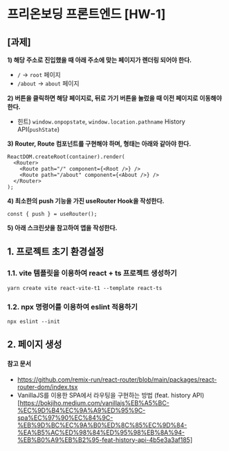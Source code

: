 # 프리온보딩 프론트엔드 [HW-1]
## [과제]
**1) 해당 주소로 진입했을 때 아래 주소에 맞는 페이지가 렌더링 되어야 한다.**

- `/` → `root` 페이지
- `/about` → `about` 페이지

**2) 버튼을 클릭하면 해당 페이지로, 뒤로 가기 버튼을 눌렀을 때 이전 페이지로 이동해야 한다.**

- 힌트) `window.onpopstate`, `window.location.pathname` History API(`pushState`)

**3) Router, Route 컴포넌트를 구현해야 하며, 형태는 아래와 같아야 한다.**

```tsx
ReactDOM.createRoot(container).render(
  <Router>
    <Route path="/" component={<Root />} />
    <Route path="/about" component={<About />} />
  </Router>
);
```

**4) 최소한의 push 기능을 가진 useRouter Hook을 작성한다.**

```tsx
const { push } = useRouter();
```

**5) 아래 스크린샷을 참고하여 앱을 작성한다.**


## 1. 프로젝트 초기 환경설정

### 1.1. vite 템플릿을 이용하여 react + ts 프로젝트 생성하기
```
yarn create vite react-vite-t1 --template react-ts
```

### 1.2. npx 명령어를 이용하여 eslint 적용하기
```
npx eslint --init
```

## 2. 페이지 생성



#### 참고 문서
- https://github.com/remix-run/react-router/blob/main/packages/react-router-dom/index.tsx
- VanillaJS를 이용한 SPA에서 라우팅을 구현하는 방법 (feat. history API)[https://bokjiho.medium.com/vanillajs%EB%A5%BC-%EC%9D%B4%EC%9A%A9%ED%95%9C-spa%EC%97%90%EC%84%9C-%EB%9D%BC%EC%9A%B0%ED%8C%85%EC%9D%84-%EA%B5%AC%ED%98%84%ED%95%98%EB%8A%94-%EB%B0%A9%EB%B2%95-feat-history-api-4b5e3a3af185]